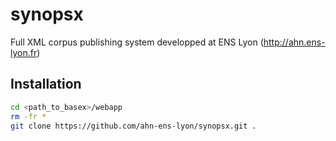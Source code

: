 synopsx
=======

Full XML corpus publishing system developped at ENS Lyon (http://ahn.ens-lyon.fr)

Installation
------------
```bash
cd <path_to_basex>/webapp
rm -fr *
git clone https://github.com/ahn-ens-lyon/synopsx.git .
```
